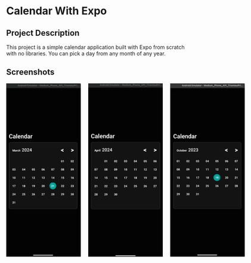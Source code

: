 # Calendar With Expo

## Project Description

This project is a simple calendar application built with Expo from scratch with no libraries. You can pick a day from any month of any year.

## Screenshots

<div style="display:flex;gap:20px">
  <img style="width:200px" src=".github/screenshots/screenshot1.png" alt="Screenshot 1">
  <img style="width:200px" src=".github/screenshots/screenshot2.png" alt="Screenshot 1">
  <img style="width:200px" src=".github/screenshots/screenshot3.png" alt="Screenshot 1">
<div>
